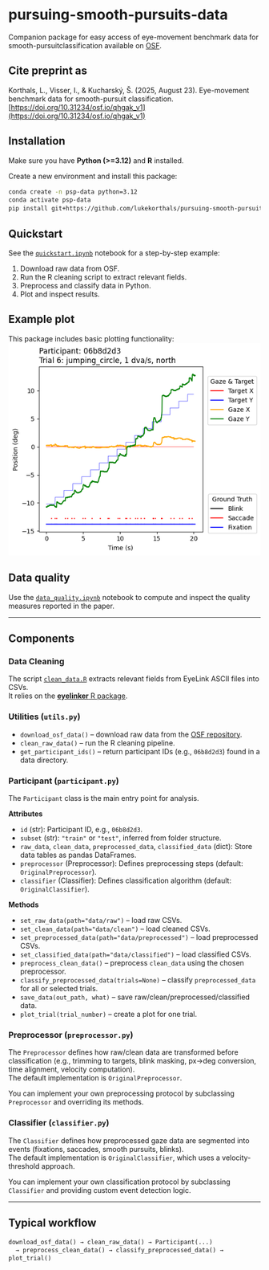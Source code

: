 # pursuing-smooth-pursuits-data
Companion package for easy access of eye-movement benchmark data for smooth-pursuitclassification available on [OSF](https://osf.io/zx7hc/). 

## Cite preprint as
Korthals, L., Visser, I., & Kucharský, Š. (2025, August 23). Eye-movement benchmark data for smooth-pursuit classification. [https://doi.org/10.31234/osf.io/qhgak_v1](https://doi.org/10.31234/osf.io/qhgak_v1)

## Installation
Make sure you have **Python (>=3.12)** and **R** installed.

Create a new environment and install this package:
```bash
conda create -n psp-data python=3.12
conda activate psp-data
pip install git+https://github.com/lukekorthals/pursuing-smooth-pursuits-data
```

## Quickstart
See the [`quickstart.ipynb`](quickstart.ipynb) notebook for a step-by-step example:
1. Download raw data from OSF.
2. Run the R cleaning script to extract relevant fields.
3. Preprocess and classify data in Python.
4. Plot and inspect results.

## Example plot
This package includes basic plotting functionality:  
![example_plot.png](example_plot.png)

## Data quality
Use the [`data_quality.ipynb`](data_quality.ipynb) notebook to compute and inspect the quality measures reported in the paper.

---

## Components

### Data Cleaning
The script [`clean_data.R`](eyemovement_data/clean_data.R) extracts relevant fields from EyeLink ASCII files into CSVs.  
It relies on the [**eyelinker** R package](https://cran.r-project.org/package=eyelinker).

### Utilities (`utils.py`)
- `download_osf_data()` – download raw data from the [OSF repository](https://osf.io/zx7hc/).  
- `clean_raw_data()` – run the R cleaning pipeline.  
- `get_participant_ids()` – return participant IDs (e.g., `06b8d2d3`) found in a data directory.

### Participant (`participant.py`)
The `Participant` class is the main entry point for analysis.

**Attributes**
- `id` (str): Participant ID, e.g., `06b8d2d3`.  
- `subset` (str): `"train"` or `"test"`, inferred from folder structure.  
- `raw_data`, `clean_data`, `preprocessed_data`, `classified_data` (dict): Store data tables as pandas DataFrames.  
- `preprocessor` (Preprocessor): Defines preprocessing steps (default: `OriginalPreprocessor`).  
- `classifier` (Classifier): Defines classification algorithm (default: `OriginalClassifier`).  

**Methods**
- `set_raw_data(path="data/raw")` – load raw CSVs.  
- `set_clean_data(path="data/clean")` – load cleaned CSVs.  
- `set_preprocessed_data(path="data/preprocessed")` – load preprocessed CSVs.  
- `set_classified_data(path="data/classified")` – load classified CSVs.  
- `preprocess_clean_data()` – preprocess `clean_data` using the chosen preprocessor.  
- `classify_preprocessed_data(trials=None)` – classify `preprocessed_data` for all or selected trials.  
- `save_data(out_path, what)` – save raw/clean/preprocessed/classified data.  
- `plot_trial(trial_number)` – create a plot for one trial.

### Preprocessor (`preprocessor.py`)
The `Preprocessor` defines how raw/clean data are transformed before classification (e.g., trimming to targets, blink masking, px→deg conversion, time alignment, velocity computation).  
The default implementation is `OriginalPreprocessor`.  

You can implement your own preprocessing protocol by subclassing `Preprocessor` and overriding its methods.

### Classifier (`classifier.py`)
The `Classifier` defines how preprocessed gaze data are segmented into events (fixations, saccades, smooth pursuits, blinks).  
The default implementation is `OriginalClassifier`, which uses a velocity-threshold approach.  

You can implement your own classification protocol by subclassing `Classifier` and providing custom event detection logic.

---

## Typical workflow
```text
download_osf_data() → clean_raw_data() → Participant(...) 
  → preprocess_clean_data() → classify_preprocessed_data() → plot_trial()
```
